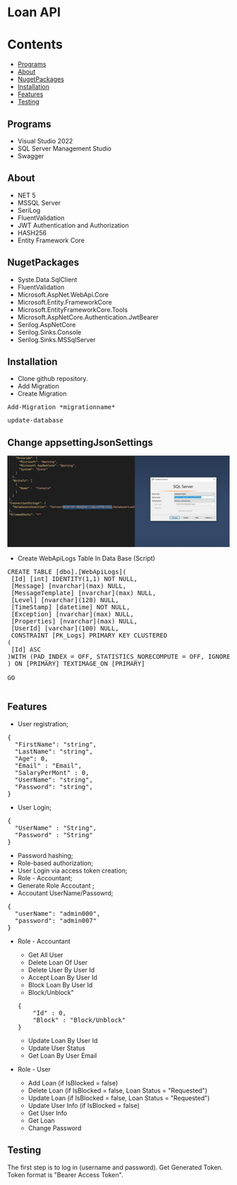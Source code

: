 # Loan API 

# Contents
* [Programs](#Programs)
* [About](#About)
* [NugetPackages](#nugetpackages)
* [Installation](#Installation)
* [Features](#Features)
* [Testing](#testing)

## Programs
* Visual Studio 2022
* SQL Server Management Studio
* Swagger

## About

* NET 5
* MSSQL Server
* SeriLog
* FluentValidation
* JWT Authentication and Authorization
* HASH256
* Entity Framework Core

## NugetPackages

* Syste.Data.SqlClient
* FluentValidation
* Microsoft.AspNet.WebApi.Core
* Microsoft.Entity.FrameworkCore
* Microsoft.EntityFrameworkCore.Tools
* Microsoft.AspNetCore.Authentication.JwtBearer
* Serilog.AspNetCore
* Serilog.Sinks.Console
* Serilog.Sinks.MSSqlServer


## Installation

* Clone github repository.
* Add Migration
* Create Migration  

<pre>Add-Migration *migrationname*</pre>
 <pre>update-database</pre>

## Change appsettingJsonSettings
![App UI](/appsettingsdatabase.jpg)

* Create WebApiLogs Table In Data Base (Script)
    
<pre>
CREATE TABLE [dbo].[WebApiLogs](
 [Id] [int] IDENTITY(1,1) NOT NULL,
 [Message] [nvarchar](max) NULL,
 [MessageTemplate] [nvarchar](max) NULL,
 [Level] [nvarchar](128) NULL,
 [TimeStamp] [datetime] NOT NULL,
 [Exception] [nvarchar](max) NULL,
 [Properties] [nvarchar](max) NULL,
 [UserId] [varchar](100) NULL,
 CONSTRAINT [PK_Logs] PRIMARY KEY CLUSTERED 
(
 [Id] ASC
)WITH (PAD_INDEX = OFF, STATISTICS_NORECOMPUTE = OFF, IGNORE_DUP_KEY = OFF, ALLOW_ROW_LOCKS = ON, ALLOW_PAGE_LOCKS = ON) ON [PRIMARY]
) ON [PRIMARY] TEXTIMAGE_ON [PRIMARY]

GO

</pre>

    
## Features

* User registration;
<pre>{
  "FirstName": "string",
  "LastName": "string",
  "Age": 0,
  "Email" : "Email",
  "SalaryPerMont" : 0,
  "UserName": "string",
  "Password": "string",
}</pre>
* User Login;
<pre>{
  "UserName" : "String",
  "Password" : "String"
}</pre>
* Password hashing;
* Role-based authorization;
* User Login via access token creation;
 * Role - Accountant;
 * Generate Role Accoutant ;
 * Accoutant UserName/Passowrd;
<pre>
{
  "userName": "admin000",
  "password": "admin007"
}</pre>
 


* Role - Accountant
  * Get All User
  * Delete Loan Of User
  * Delete User By User Id
  * Accept Loan By User Id
  * Block Loan By User Id
  * Block/Unblock"
  <pre>{
      "Id" : 0,
      "Block" : "Block/Unblock"
  }</pre>
  * Update Loan By User Id
  * Update User Status
  * Get Loan By User Email
  
* Role - User
  * Add Loan (if IsBlocked = false)
  * Delete Loan (if IsBlocked = false, Loan Status = "Requested")
  * Update Loan (if IsBlocked = false, Loan Status = "Requested")
  * Update User Info (if IsBlocked = false)
  * Get User Info
  * Get Loan 
  * Change Password
  
## Testing
The first step is to log in (username and password). Get Generated Token. Token format is "Bearer Access Token".


 
